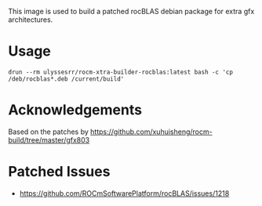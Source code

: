 This image is used to build a patched rocBLAS debian package for extra gfx architectures.

# Usage

```shell
drun --rm ulyssesrr/rocm-xtra-builder-rocblas:latest bash -c 'cp /deb/rocblas*.deb /current/build'
```

# Acknowledgements

Based on the patches by https://github.com/xuhuisheng/rocm-build/tree/master/gfx803

# Patched Issues

- https://github.com/ROCmSoftwarePlatform/rocBLAS/issues/1218
